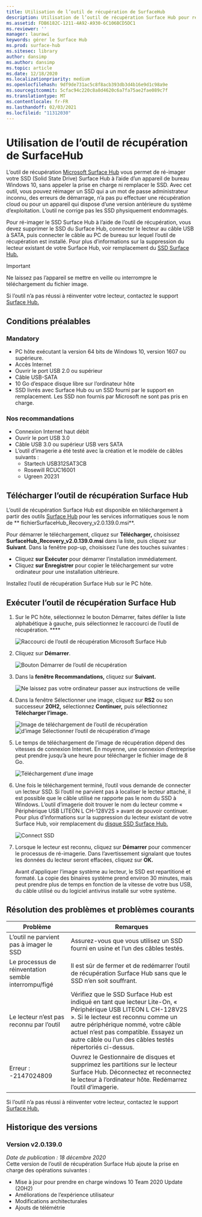 ```yaml
---
title: Utilisation de l’outil de récupération de SurfaceHub
description: Utilisation de l’outil de récupération Surface Hub pour ré-imager le SSD.
ms.assetid: FDB6182C-1211-4A92-A930-6C106BCD5DC1
ms.reviewer: ''
manager: laurawi
keywords: gérer le Surface Hub
ms.prod: surface-hub
ms.sitesec: library
author: dansimp
ms.author: dansimp
ms.topic: article
ms.date: 12/18/2020
ms.localizationpriority: medium
ms.openlocfilehash: 9df9de731ac5c8f8acb393db3d4b16e9d1c98a9e
ms.sourcegitcommit: 5cfac94c220c8a8d4620c6a7fa75ae2fae089c7f
ms.translationtype: MT
ms.contentlocale: fr-FR
ms.lasthandoff: 02/03/2021
ms.locfileid: "11312030"
---
```

# Utilisation de l’outil de récupération de SurfaceHub

L’outil de récupération [Microsoft Surface Hub](https://www.microsoft.com/download/details.aspx?id=52210) vous permet de ré-imager votre SSD (Solid State Drive) Surface Hub à l’aide d’un appareil de bureau Windows 10, sans appeler la prise en charge ni remplacer le SSD. Avec cet outil, vous pouvez réimager un SSD qui a un mot de passe administrateur inconnu, des erreurs de démarrage, n’a pas pu effectuer une récupération cloud ou pour un appareil qui dispose d’une version antérieure du système d’exploitation. L’outil ne corrige pas les SSD physiquement endommagés.

Pour ré-imager le SSD Surface Hub à l’aide de l’outil de récupération, vous devez supprimer le SSD du Surface Hub, connecter le lecteur au câble USB à SATA, puis connecter le câble au PC de bureau sur lequel l’outil de récupération est installé. Pour plus d’informations sur la suppression du lecteur existant de votre Surface Hub, voir remplacement du [SSD Surface Hub.](surface-hub-ssd-replacement.md)

> [!IMPORTANT]
> Ne laissez pas l’appareil se mettre en veille ou interrompre le téléchargement du fichier image.

Si l’outil n’a pas réussi à réinventer votre lecteur, contactez le support [Surface Hub.](https://support.microsoft.com/help/4037644/surface-contact-surface-warranty-and-software-support)

## Conditions préalables

### Mandatory

- PC hôte exécutant la version 64 bits de Windows 10, version 1607 ou supérieure.
- Accès Internet
- Ouvrir le port USB 2.0 ou supérieur
- Câble USB-SATA
- 10 Go d’espace disque libre sur l’ordinateur hôte
- SSD livrés avec Surface Hub ou un SSD fourni par le support en remplacement. Les SSD non fournis par Microsoft ne sont pas pris en charge.

### Nos recommandations

- Connexion Internet haut débit
- Ouvrir le port USB 3.0
- Câble USB 3.0 ou supérieur USB vers SATA
- L’outil d’imagerie a été testé avec la création et le modèle de câbles suivants :
    - Startech USB312SAT3CB
    - Rosewill RCUC16001
    - Ugreen 20231

## Télécharger l’outil de récupération Surface Hub

L’outil de récupération Surface Hub est disponible en téléchargement à partir des outils [Surface Hub](https://www.microsoft.com/download/details.aspx?id=52210)  pour les services informatiques sous le nom de ** fichierSurfaceHub_Recovery_v2.0.139.0.msi**.

Pour démarrer le téléchargement, cliquez sur **Télécharger,** choisissez **SurfaceHub_Recovery_v2.0.139.0.msi** dans la liste, puis cliquez sur **Suivant**. Dans la fenêtre pop-up, choisissez l’une des touches suivantes :

- Cliquez **sur Exécuter** pour démarrer l’installation immédiatement.
- Cliquez **sur Enregistrer** pour copier le téléchargement sur votre ordinateur pour une installation ultérieure.

Installez l’outil de récupération Surface Hub sur le PC hôte.

## Exécuter l’outil de récupération Surface Hub

1. Sur le PC hôte, sélectionnez le bouton Démarrer, faites défiler la liste alphabétique à gauche, puis sélectionnez le raccourci de l’outil de récupération. ****

    ![Raccourci de l’outil de récupération Microsoft Surface Hub](images/shrt-shortcut.png)

2. Cliquez sur **Démarrer**.

    ![Bouton Démarrer de l’outil de récupération](images/shrt-start.png)


3. Dans la **fenêtre Recommandations,** cliquez sur **Suivant.**

    ![Ne laissez pas votre ordinateur passer aux instructions de veille](images/shrt-guidance.png)

4. Dans la fenêtre Sélectionner une image, cliquez sur **RS2** ou son successeur **20H2,** sélectionnez **Continuer,** puis sélectionnez **Télécharger l’image.**

     ![Image de téléchargement de l’outil de récupération ](images/shrt-select-image.png) ![ d’image Sélectionner l’outil de récupération d’image](images/shrt-download-image.png)

5. Le temps de téléchargement de l’image de récupération dépend des vitesses de connexion Internet. En moyenne, une connexion d’entreprise peut prendre jusqu’à une heure pour télécharger le fichier image de 8 Go.

    ![Téléchargement d’une image](images/shrt-download.png)



5. Une fois le téléchargement terminé, l’outil vous demande de connecter un lecteur SSD. Si l’outil ne parvient pas à localiser le lecteur attaché, il est possible que le câble utilisé ne rapporte pas le nom du SSD à Windows.  L’outil d’imagerie doit trouver le nom du lecteur comme « Périphérique USB LITEON L CH-128V2S » avant de pouvoir continuer.  Pour plus d’informations sur la suppression du lecteur existant de votre Surface Hub, voir remplacement du [disque SSD Surface Hub.](surface-hub-ssd-replacement.md)

    ![Connect SSD](images/shrt-drive.png)

6. Lorsque le lecteur est reconnu, cliquez sur **Démarrer** pour commencer le processus de ré-imagerie. Dans l’avertissement signalant que toutes les données du lecteur seront effacées, cliquez sur **OK.**



    Avant d’appliquer l’image système au lecteur, le SSD est repartitioné et formaté. La copie des binaires système prend environ 30 minutes, mais peut prendre plus de temps en fonction de la vitesse de votre bus USB, du câble utilisé ou du logiciel antivirus installé sur votre système.



## Résolution des problèmes et problèmes courants

Problème | Remarques
--- | ---
L’outil ne parvient pas à imager le SSD | Assurez-vous que vous utilisez un SSD fourni en usine et l’un des câbles testés.
Le processus de réinventation semble interrompu/figé | Il est sûr de fermer et de redémarrer l’outil de récupération Surface Hub sans que le SSD n’en soit souffrant.
Le lecteur n’est pas reconnu par l’outil | Vérifiez que le SSD Surface Hub est indiqué en tant que lecteur Lite-On, « Périphérique USB LITEON L CH-128V2S ».  Si le lecteur est reconnu comme un autre périphérique nommé, votre câble actuel n’est pas compatible. Essayez un autre câble ou l’un des câbles testés répertoriés ci-dessus.
Erreur : -2147024809 | Ouvrez le Gestionnaire de disques et supprimez les partitions sur le lecteur Surface Hub.  Déconnectez et reconnectez le lecteur à l’ordinateur hôte. Redémarrez l’outil d’imagerie.

Si l’outil n’a pas réussi à réinventer votre lecteur, contactez le support [Surface Hub.](https://support.microsoft.com/help/4037644/surface-contact-surface-warranty-and-software-support)

## Historique des versions

### Version v2.0.139.0

*Date de publication : 18 décembre 2020*<br>
Cette version de l’outil de récupération Surface Hub ajoute la prise en charge des opérations suivantes :
- Mise à jour pour prendre en charge windows 10 Team 2020 Update (20H2)
- Améliorations de l’expérience utilisateur
- Modifications architecturales
- Ajouts de télémétrie

